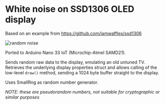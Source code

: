 # White noise on SSD1306 OLED display

Based on an example from https://github.com/jamwaffles/ssd1306

![random noise](whitenoise.gif)

Ported to Arduino Nano 33 IoT (Microchip-Atmel SAMD21).

Sends random raw data to the display, emulating an old untuned TV. 
Retrieves the underlying display properties struct and allows calling of the low-level `draw()` method,
sending a 1024 byte buffer straight to the display.

Uses SmallRng as random number generator.

_NOTE: these are pseudorandom numbers, not suitable for cryptographic or similar purposes_